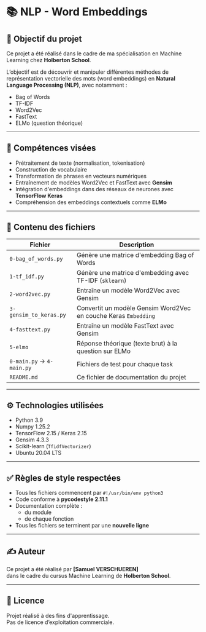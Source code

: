 # 📚 NLP - Word Embeddings

## 🎯 Objectif du projet

Ce projet a été réalisé dans le cadre de ma spécialisation en Machine Learning chez **Holberton School**.

L’objectif est de découvrir et manipuler différentes méthodes de représentation vectorielle des mots (word embeddings) en **Natural Language Processing (NLP)**, avec notamment :

- Bag of Words
- TF-IDF
- Word2Vec
- FastText
- ELMo (question théorique)

---

## 🧠 Compétences visées

- Prétraitement de texte (normalisation, tokenisation)
- Construction de vocabulaire
- Transformation de phrases en vecteurs numériques
- Entraînement de modèles Word2Vec et FastText avec **Gensim**
- Intégration d'embeddings dans des réseaux de neurones avec **TensorFlow Keras**
- Compréhension des embeddings contextuels comme **ELMo**

---

## 📁 Contenu des fichiers

| Fichier                   | Description                                                     |
| ------------------------- | --------------------------------------------------------------- |
| `0-bag_of_words.py`       | Génère une matrice d'embedding Bag of Words                     |
| `1-tf_idf.py`             | Génère une matrice d'embedding avec TF-IDF (`sklearn`)          |
| `2-word2vec.py`           | Entraîne un modèle Word2Vec avec Gensim                         |
| `3-gensim_to_keras.py`    | Convertit un modèle Gensim Word2Vec en couche Keras `Embedding` |
| `4-fasttext.py`           | Entraîne un modèle FastText avec Gensim                         |
| `5-elmo`                  | Réponse théorique (texte brut) à la question sur ELMo           |
| `0-main.py` → `4-main.py` | Fichiers de test pour chaque task                               |
| `README.md`               | Ce fichier de documentation du projet                           |

---

## ⚙️ Technologies utilisées

- Python 3.9
- Numpy 1.25.2
- TensorFlow 2.15 / Keras 2.15
- Gensim 4.3.3
- Scikit-learn (`TfidfVectorizer`)
- Ubuntu 20.04 LTS

---

## ✅ Règles de style respectées

- Tous les fichiers commencent par `#!/usr/bin/env python3`
- Code conforme à **pycodestyle 2.11.1**
- Documentation complète :
  - du module
  - de chaque fonction
- Tous les fichiers se terminent par une **nouvelle ligne**

---

## ✍️ Auteur

Ce projet a été réalisé par **[Samuel VERSCHUEREN]**  
dans le cadre du cursus Machine Learning de **Holberton School**.

---

## 📌 Licence

Projet réalisé à des fins d'apprentissage.  
Pas de licence d’exploitation commerciale.
